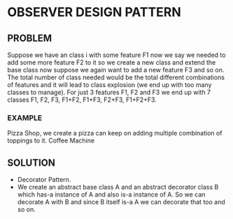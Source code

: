 # OBSERVER DESIGN PATTERN

## PROBLEM
Suppose we have an class i with some feature F1 now we say we needed to add some more feature F2 to it so
we create a new class and extend the base class now suppose we again want to add a new feature F3 and so on.
The total number of class needed would be the total different combinations of features and it will lead to
class explosion (we end up with too many classes to manage). For just 3 features F1, F2 and F3 we end up with
7 classes F1, F2, F3, F1+F2, F1+F3, F2+F3, F1+F2+F3.

### EXAMPLE
Pizza Shop, we create a pizza can keep on adding multiple combination of toppings to it.
Coffee Machine

## SOLUTION
- Decorator Pattern.
- We create an abstract base class A and an abstract decorator class B which has-a instance of A and also
is-a instance of A. So we can decorate A with B and since B itself is-a A we can decorate that too and so on.